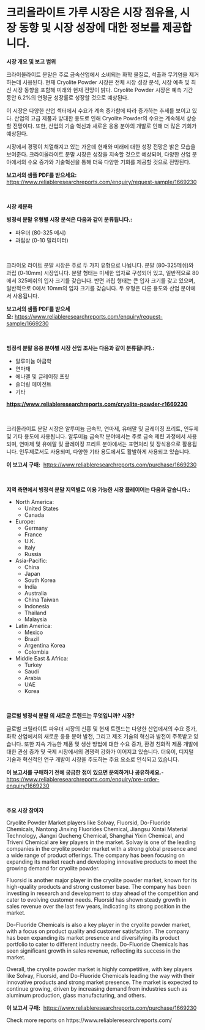 <p><h1>크리올라이트 가루 시장은 시장 점유율, 시장 동향 및 시장 성장에 대한 정보를 제공합니다.</h1></p><p><strong>시장 개요 및 보고 범위</strong></p>
<p><p>크라이올라이트 분말은 주로 금속산업에서 소비되는 화학 물질로, 석출과 무기염을 제거하는데 사용된다. 현재 Cryolite Powder 시장은 전체 시장 성장 분석, 시장 예측 및 최신 시장 동향을 포함해 미래와 현재 전망이 밝다. Cryolite Powder 시장은 예측 기간 동안 6.2%의 연평균 성장률로 성장할 것으로 예상된다.</p><p>이 시장은 다양한 산업 섹터에서 수요가 계속 증가함에 따라 증가하는 추세를 보이고 있다. 산업의 고급 제품과 방대한 용도로 인해 Cryolite Powder의 수요는 계속해서 상승할 전망이다. 또한, 산업의 기술 혁신과 새로운 응용 분야의 개발로 인해 더 많은 기회가 예상된다.</p><p>시장에서 경쟁이 치열해지고 있는 가운데 현재와 미래에 대한 성장 전망은 밝은 모습을 보여준다. 크라이올라이트 분말 시장은 성장을 지속할 것으로 예상되며, 다양한 산업 분야에서의 수요 증가와 기술혁신을 통해 더욱 다양한 기회를 제공할 것으로 전망된다.</p></p>
<p><strong>보고서의 샘플 PDF를 받으세요:</strong> <a href="https://www.reliableresearchreports.com/enquiry/request-sample/1669230">https://www.reliableresearchreports.com/enquiry/request-sample/1669230</a></p>
<p>&nbsp;</p>
<p><strong>시장 세분화</strong></p>
<p><strong>빙정석 분말 유형별 시장 분석은 다음과 같이 분류됩니다.:</strong></p>
<p><ul><li>파우더 (80-325 메시)</li><li>과립상 (0-10 밀리미터)</li></ul></p>
<p>&nbsp;</p>
<p><p>크라이오 라이트 분말 시장은 주로 두 가지 유형으로 나뉩니다. 분말 (80-325메쉬)와 과립 (0-10mm) 시장입니다. 분말 형태는 미세한 입자로 구성되어 있고, 일반적으로 80에서 325메쉬의 입자 크기를 갖습니다. 반면 과립 형태는 큰 입자 크기를 갖고 있으며, 일반적으로 0에서 10mm의 입자 크기를 갖습니다. 두 유형은 다른 용도와 산업 분야에서 사용됩니다.</p></p>
<p><strong>보고서의 샘플 PDF를 받으세요:</strong>&nbsp;<a href="https://www.reliableresearchreports.com/enquiry/request-sample/1669230">https://www.reliableresearchreports.com/enquiry/request-sample/1669230</a></p>
<p>&nbsp;</p>
<p><strong> 빙정석 분말 응용 분야별 시장 산업 조사는 다음과 같이 분류됩니다.:</strong></p>
<p><ul><li>알루미늄 야금학</li><li>연마재</li><li>에나멜 및 글레이징 프릿</li><li>솔더링 에이전트</li><li>기타</li></ul></p>
<p><strong><a href="https://www.reliableresearchreports.com/cryolite-powder-r1669230">https://www.reliableresearchreports.com/cryolite-powder-r1669230</a></strong></p>
<p>&nbsp;</p>
<p><p>크리올라이트 분말 시장은 알루미늄 금속학, 연마제, 유애말 및 글레이징 프리트, 인두제 및 기타 용도에 사용됩니다. 알루미늄 금속학 분야에서는 주로 금속 제련 과정에서 사용되며, 연마제 및 유에말 및 글레이징 프리트 분야에서는 표면처리 및 장식용으로 활용됩니다. 인두제로서도 사용되며, 다양한 기타 용도에서도 활발하게 사용되고 있습니다.</p></p>
<p><strong>이 보고서 구매:</strong>&nbsp; <a href="https://www.reliableresearchreports.com/purchase/1669230">https://www.reliableresearchreports.com/purchase/1669230</a></p>
<p>&nbsp;</p>
<p><strong>지역 측면에서 빙정석 분말 지역별로 이용 가능한 시장 플레이어는 다음과 같습니다.:</strong></p>
<p><ul>
    <li>
        North America:
        <ul>
            <li>United States</li>
            <li>Canada</li>
        </ul>
    </li>
    <li>
        Europe:
        <ul>
            <li>Germany</li>
            <li>France</li>
            <li>U.K.</li>
            <li>Italy</li>
            <li>Russia</li>
        </ul>
    </li>
    <li>
        Asia-Pacific:
        <ul>
            <li>China</li>
            <li>Japan</li>
            <li>South Korea</li>
            <li>India</li>
            <li>Australia</li>
            <li>China Taiwan</li>
            <li>Indonesia</li>
            <li>Thailand</li>
            <li>Malaysia</li>
        </ul>
    </li>
    <li>
        Latin America:
        <ul>
            <li>Mexico</li>
            <li>Brazil</li>
            <li>Argentina Korea</li>
            <li>Colombia</li>
        </ul>
    </li>
    <li>
        Middle East & Africa:
        <ul>
            <li>Turkey</li>
            <li>Saudi</li>
            <li>Arabia</li>
            <li>UAE</li>
            <li>Korea</li>
        </ul>
    </li>
    </ul></p>
<p>&nbsp;</p>
<p><strong>글로벌 빙정석 분말 의 새로운 트렌드는 무엇입니까? 시장?</strong></p>
<p><p>글로벌 크릴라이트 파우더 시장의 신흥 및 현재 트렌드는 다양한 산업에서의 수요 증가, 화학 산업에서의 새로운 응용 분야 발전, 그리고 제조 기술의 혁신과 발전이 주목받고 있습니다. 또한 지속 가능한 제품 및 생산 방법에 대한 수요 증가, 환경 친화적 제품 개발에 대한 관심 증가 및 국제 시장에서의 경쟁력 강화가 이어지고 있습니다. 더욱이, 디지털 기술과 혁신적인 연구 개발이 시장을 주도하는 주요 요소로 인식되고 있습니다.</p></p>
<p><strong>이 보고서를 구매하기 전에 궁금한 점이 있으면 문의하거나 공유하세요.</strong>- <a href="https://www.reliableresearchreports.com/enquiry/pre-order-enquiry/1669230">https://www.reliableresearchreports.com/enquiry/pre-order-enquiry/1669230</a></p>
<p>&nbsp;</p>
<p><strong>주요 시장 참여자</strong></p>
<p><p>Cryolite Powder Market players like Solvay, Fluorsid, Do-Fluoride Chemicals, Nantong Jinxing Fluorides Chemical, Jiangsu Xintai Material Technology, Jiangxi Qucheng Chemical, Shanghai Yixin Chemical, and Triveni Chemical are key players in the market. Solvay is one of the leading companies in the cryolite powder market with a strong global presence and a wide range of product offerings. The company has been focusing on expanding its market reach and developing innovative products to meet the growing demand for cryolite powder.</p><p>Fluorsid is another major player in the cryolite powder market, known for its high-quality products and strong customer base. The company has been investing in research and development to stay ahead of the competition and cater to evolving customer needs. Fluorsid has shown steady growth in sales revenue over the last few years, indicating its strong position in the market.</p><p>Do-Fluoride Chemicals is also a key player in the cryolite powder market, with a focus on product quality and customer satisfaction. The company has been expanding its market presence and diversifying its product portfolio to cater to different industry needs. Do-Fluoride Chemicals has seen significant growth in sales revenue, reflecting its success in the market.</p><p>Overall, the cryolite powder market is highly competitive, with key players like Solvay, Fluorsid, and Do-Fluoride Chemicals leading the way with their innovative products and strong market presence. The market is expected to continue growing, driven by increasing demand from industries such as aluminum production, glass manufacturing, and others.</p></p>
<p><strong>이 보고서 구매:</strong>&nbsp;&nbsp;<a href="https://www.reliableresearchreports.com/purchase/1669230">https://www.reliableresearchreports.com/purchase/1669230</a></p>
<p>Check more reports on https://www.reliableresearchreports.com/</p>
